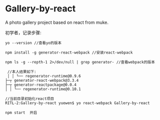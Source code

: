 # Gallery-by-react
A photo  gallery project based on react from muke.

初学者，记录步骤:

```
yo --version //查看yo的版本
```

```
npm install -g generator-react-webpack //安装react-webpack
```
 
```
npm ls -g --repth-1 2>/dev/null | grep generator- //查看webpack的版本
 
 //本人结果如下:
 │ │ └── regenerator-runtime@0.9.6
├─┬ generator-react-webpack@3.3.4
├─┬ generator-reactpackage@0.0.4
│ │ └── regenerator-runtime@0.10.1
```

```
//当前目录初始化react项目
RITL-2:Gallery-by-react yuewen$ yo react-webpack Gallery-by-react
 ```
 
 ```
 npm start  开启
 ```
